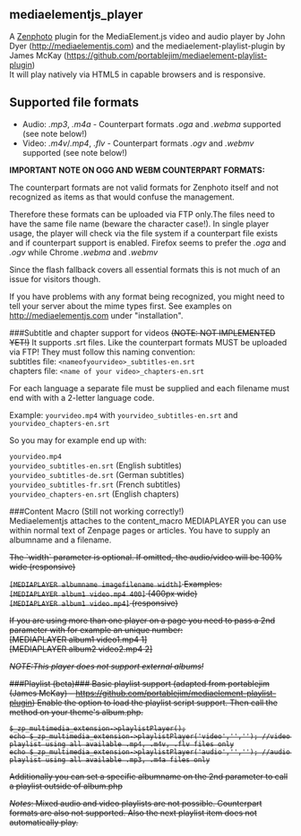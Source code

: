 mediaelementjs_player
---------------------

A [Zenphoto](http://www.zenphoto.org) plugin for the MediaElement.js video and audio player by John Dyer (http://mediaelementjs.com) and the mediaelement-playlist-plugin by James McKay (https://github.com/portablejim/mediaelement-playlist-plugin)<br />
It will play natively via HTML5 in capable browsers and is responsive.

Supported file formats
----------------------
- Audio: <var>.mp3</var>, <var>.m4a</var> - Counterpart formats <var>.oga</var> and <var>.webma</var> supported (see note below!)<br>
- Video: <var>.m4v</var>/<var>.mp4</var>, <var>.flv</var> - Counterpart formats <var>.ogv</var> and <var>.webmv</var> supported (see note below!)

**IMPORTANT NOTE ON OGG AND WEBM COUNTERPART FORMATS:**

The counterpart formats are not valid formats for Zenphoto itself and not recognized as items as that would confuse the management.

Therefore these formats can be uploaded via FTP only.The files need to have the same file name (beware the character case!). In single player usage, the player will check via the file system if a counterpart file exists and if counterpart support is enabled. Firefox seems to prefer the <var>.oga</var> and <var>.ogv</var> while Chrome <var>.webma</var> and <var>.webmv</var>

Since the flash fallback covers all essential formats this is not much of an issue for visitors though.

If you have problems with any format being recognized, you might need to tell your server about the mime types first. See examples on http://mediaelementjs.com under "installation".

###Subtitle and chapter support for videos <del>(NOTE: NOT IMPLEMENTED YET!)</del>
It supports .srt files. Like the counterpart formats MUST be uploaded via FTP! They must follow this naming convention:<br />
subtitles file: `<nameofyourvideo>_subtitles-en.srt`<br />
chapters file: `<name of your video>_chapters-en.srt`

For each language a separate file must be supplied and each filename must end with with a 2-letter language code.

Example: `yourvideo.mp4` with `yourvideo_subtitles-en.srt` and `yourvideo_chapters-en.srt`

So you may for example end up with:

`yourvideo.mp4`<br />
`yourvideo_subtitles-en.srt` (English subtitles)<br />
`yourvideo_subtitles-de.srt` (German subtitles)<br />
`yourvideo_subtitles-fr.srt` (French subtitles)<br />
`yourvideo_chapters-en.srt`  (English chapters)<br />


###Content Macro (Still not working correctly!)<br>
Mediaelementjs attaches to the content_macro MEDIAPLAYER you can use within normal text of Zenpage pages or articles.
You have to supply an albumname and a filename.

<del>
The `width` parameter is optional. If omitted, the audio/video will be 100% wide (responsive)

`[MEDIAPLAYER albumname imagefilename width]`
</del>
<del>
Examples:<br />
`[MEDIAPLAYER album1 video.mp4 400]` (400px wide)
 <br />
`[MEDIAPLAYER album1 video.mp4]` (responsive)
</del>
<p>
<del>If you are using more than one player on a page you need to pass a 2nd parameter with for example an unique number:
<br />
[MEDIAPLAYER album1 video1.mp4 1]<br />
[MEDIAPLAYER album2 video2.mp4 2]</del>


*NOTE:This player does not support external albums!*

###Playlist (beta)###
Basic playlist support (adapted from portablejim (James McKay) – https://github.com/portablejim/mediaelement-playlist-plugin)
Enable the option to load the playlist script support. Then call the method on your theme's album.php.

```
$_zp_multimedia_extension->playlistPlayer();
echo $_zp_multimedia_extension->playlistPlayer('video','',''); //video playlist using all available .mp4, .m4v, .flv files only
echo $_zp_multimedia_extension->playlistPlayer('audio','',''); //audio playlist using all available .mp3, .m4a files only
```

Additionally you can set a specific albumname on the 2nd parameter to call a playlist outside of album.php

*Notes*: Mixed audio and video playlists are not possible. <del>Counterpart formats are also not supported. Also the next playlist item does not automatically play.</del>
